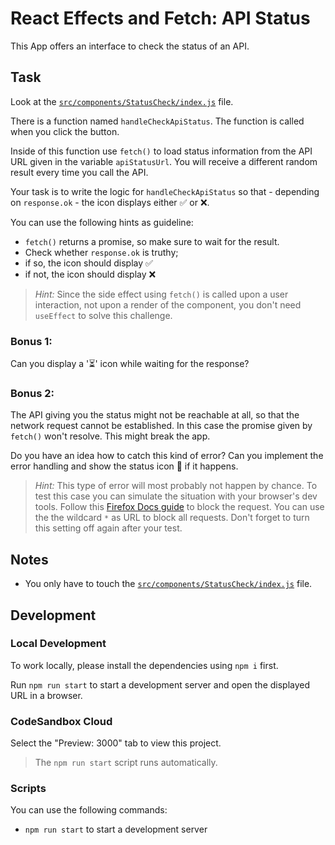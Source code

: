 # React Effects and Fetch: API Status

This App offers an interface to check the status of an API.

## Task

Look at the [`src/components/StatusCheck/index.js`](./src/components/StatusCheck/index.js) file.

There is a function named `handleCheckApiStatus`. The function is called when you click the button.

Inside of this function use `fetch()` to load status information from the API URL given in the variable `apiStatusUrl`. You will receive a different random result every time you call the API.

Your task is to write the logic for `handleCheckApiStatus` so that - depending on `response.ok` - the icon displays either ✅ or ❌.

You can use the following hints as guideline:

- `fetch()` returns a promise, so make sure to wait for the result.
- Check whether `response.ok` is truthy;
- if so, the icon should display ✅
- if not, the icon should display ❌

> _Hint:_ Since the side effect using `fetch()` is called upon a user interaction, not upon a render of the component, you don't need `useEffect` to solve this challenge.

### Bonus 1:

Can you display a '⏳' icon while waiting for the response?

### Bonus 2:

The API giving you the status might not be reachable at all, so that the network request cannot be established. In this case the promise given by `fetch()` won't resolve. This might break the app.

Do you have an idea how to catch this kind of error? Can you implement the error handling and show the status icon 🚨 if it happens.

> _Hint:_ This type of error will most probably not happen by chance. To test this case you can simulate the situation with your browser's dev tools.
> Follow this [Firefox Docs guide](https://firefox-source-docs.mozilla.org/devtools-user/network_monitor/request_list/index.html#blocking-specific-urls) to block the request. You can use the the wildcard `*` as URL to block all requests. Don't forget to turn this setting off again after your test.

## Notes

- You only have to touch the [`src/components/StatusCheck/index.js`](./src/components/StatusCheck/index.js) file.

## Development

### Local Development

To work locally, please install the dependencies using `npm i` first.

Run `npm run start` to start a development server and open the displayed URL in a browser.

### CodeSandbox Cloud

Select the "Preview: 3000" tab to view this project.

> The `npm run start` script runs automatically.

### Scripts

You can use the following commands:

- `npm run start` to start a development server
